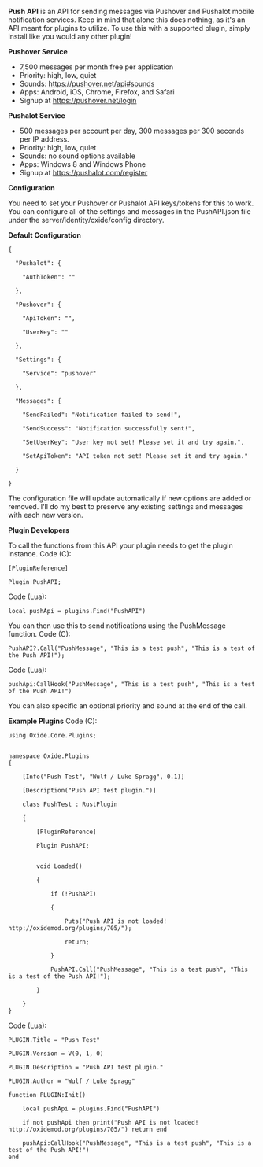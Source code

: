 **Push API**  is an API for sending messages via Pushover and Pushalot mobile notification services. Keep in mind that alone this does nothing, as it's an API meant for plugins to utilize. To use this with a supported plugin, simply install like you would any other plugin!

**Pushover Service** 


* 7,500 messages per month free per application
* Priority: high, low, quiet
* Sounds: https://pushover.net/api#sounds
* Apps: Android, iOS, Chrome, Firefox, and Safari
* Signup at https://pushover.net/login

**Pushalot Service** 


* 500 messages per account per day,  300 messages per 300 seconds per IP address.
* Priority: high, low, quiet
* Sounds: no sound options available
* Apps: Windows 8 and Windows Phone
* Signup at https://pushalot.com/register

**Configuration** 

You need to set your Pushover or Pushalot API keys/tokens for this to work. You can configure all of the settings and messages in the PushAPI.json file under the server/identity/oxide/config directory.

**Default Configuration** 

````
{

  "Pushalot": {

    "AuthToken": ""

  },

  "Pushover": {

    "ApiToken": "",

    "UserKey": ""

  },

  "Settings": {

    "Service": "pushover"

  },

  "Messages": {

    "SendFailed": "Notification failed to send!",

    "SendSuccess": "Notification successfully sent!",

    "SetUserKey": "User key not set! Please set it and try again.",

    "SetApiToken": "API token not set! Please set it and try again."

  }

}
````

The configuration file will update automatically if new options are added or removed. I'll do my best to preserve any existing settings and messages with each new version.

**Plugin Developers** 

To call the functions from this API your plugin needs to get the plugin instance.
Code (C):
````
[PluginReference]

Plugin PushAPI;
````

Code (Lua):
````
local pushApi = plugins.Find("PushAPI")
````

You can then use this to send notifications using the PushMessage function.
Code (C):
````
PushAPI?.Call("PushMessage", "This is a test push", "This is a test of the Push API!");
````

Code (Lua):
````
pushApi:CallHook("PushMessage", "This is a test push", "This is a test of the Push API!")
````

You can also specific an optional priority and sound at the end of the call.

**Example Plugins** 
Code (C):
````
using Oxide.Core.Plugins;


namespace Oxide.Plugins
{

    [Info("Push Test", "Wulf / Luke Spragg", 0.1)]

    [Description("Push API test plugin.")]

    class PushTest : RustPlugin

    {

        [PluginReference]

        Plugin PushAPI;


        void Loaded()

        {

            if (!PushAPI)

            {

                Puts("Push API is not loaded! http://oxidemod.org/plugins/705/");

                return;

            }

            PushAPI.Call("PushMessage", "This is a test push", "This is a test of the Push API!");

        }

    }
}
````

Code (Lua):
````
PLUGIN.Title = "Push Test"

PLUGIN.Version = V(0, 1, 0)

PLUGIN.Description = "Push API test plugin."

PLUGIN.Author = "Wulf / Luke Spragg"

function PLUGIN:Init()

    local pushApi = plugins.Find("PushAPI")

    if not pushApi then print("Push API is not loaded! http://oxidemod.org/plugins/705/") return end

    pushApi:CallHook("PushMessage", "This is a test push", "This is a test of the Push API!")
end
````